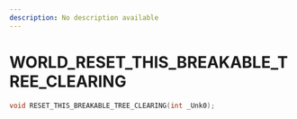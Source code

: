```yaml
---
description: No description available 
---
```


# WORLD\_RESET_THIS_BREAKABLE_TREE_CLEARING

```cpp
void RESET_THIS_BREAKABLE_TREE_CLEARING(int _Unk0);
```